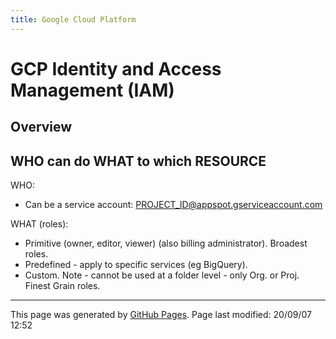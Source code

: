 ```yaml
---
title: Google Cloud Platform
---
```

# GCP Identity and Access Management (IAM)

## Overview

## WHO can do WHAT to which RESOURCE

WHO:
   -  Can be a service account: PROJECT_ID@appspot.gserviceaccount.com

WHAT (roles):
   -  Primitive (owner, editor, viewer) (also billing administrator).  Broadest roles.
   -  Predefined - apply to specific services (eg BigQuery).
   -  Custom.  Note - cannot be used at a folder level - only Org. or Proj.  Finest Grain roles.

<hr>
<p class="pagedate">This page was generated by <a href=".">GitHub Pages</a>.  Page last modified: 20/09/07 12:52</p>
